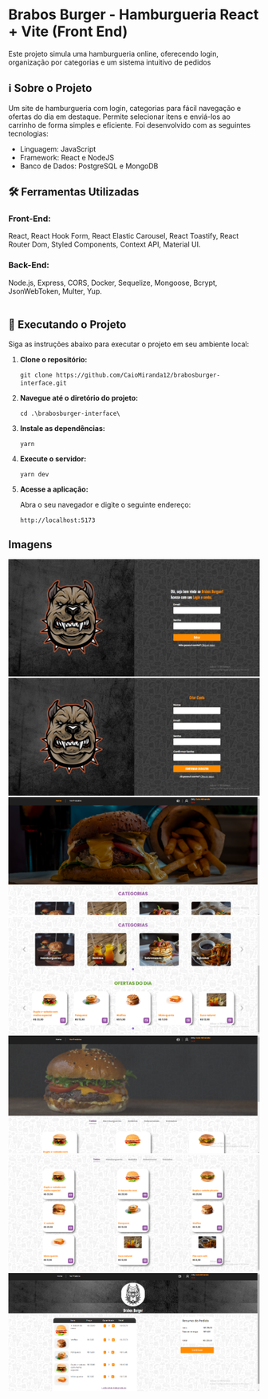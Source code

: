 # Brabos Burger - Hamburgueria React + Vite (Front End)

Este projeto simula uma hamburgueria online, oferecendo login, organização por categorias e um sistema intuitivo de pedidos

## ℹ️ Sobre o Projeto

Um site de hamburgueria com login, categorias para fácil navegação e ofertas do dia em destaque. Permite selecionar itens e enviá-los ao carrinho de forma simples e eficiente. Foi desenvolvido com as seguintes tecnologias:

- Linguagem: JavaScript
- Framework: React e NodeJS
- Banco de Dados: PostgreSQL e MongoDB

## 🛠️ Ferramentas Utilizadas

### Front-End: 
React, React Hook Form, React Elastic Carousel, React Toastify, React Router Dom, Styled Components, Context API, Material UI.

### Back-End: 
Node.js, Express, CORS, Docker, Sequelize, Mongoose, Bcrypt, JsonWebToken, Multer, Yup.
<br><br>

## 🚀 Executando o Projeto

Siga as instruções abaixo para executar o projeto em seu ambiente local:

1. **Clone o repositório:**

   ```
   git clone https://github.com/CaioMiranda12/brabosburger-interface.git
   ```

2. **Navegue até o diretório do projeto:**

   ```
   cd .\brabosburger-interface\
   ```

3. **Instale as dependências:**

   ```
   yarn
   ```

4. **Execute o servidor:**

   ```
   yarn dev
   ```

5. **Acesse a aplicação:**

   Abra o seu navegador e digite o seguinte endereço:

   ```
   http://localhost:5173
   ```

## Imagens
<img src='./src/assets/Login.png' alt="login"/>
<img src='./src/assets/Register.png' alt="register"/>
<img src='./src/assets/Home1.png' alt="home1"/>
<img src='./src/assets/Home2.png' alt="home2"/>
<img src='./src/assets/Products1.png' alt="products1"/>
<img src='./src/assets/Products2.png' alt="products2"/>
<img src='./src/assets/Cart.png' alt="cart"/>


